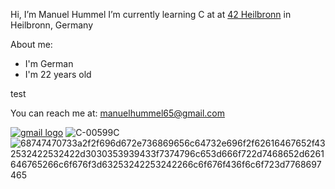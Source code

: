 Hi, I’m Manuel Hummel
I’m currently learning C at at [42 Heilbronn](https://www.42heilbronn.de/) in Heilbronn, Germany

  About me:
  - I'm German
  - I'm 22 years old

test

You can reach me at: manuelhummel65@gmail.com

[![gmail logo](https://github.com/user-attachments/assets/4b54aa3d-d684-44cc-91e6-f8040b0c8a0f)](mailto:manuelhummel65@gmail.com)
![C-00599C](https://github.com/user-attachments/assets/5b457cf4-6051-46c8-b2fc-2a6b2d79e8e1)
![68747470733a2f2f696d672e736869656c64732e696f2f62616467652f432532422532422d3030353939433f7374796c653d666f722d7468652d6261646765266c6f676f3d63253242253242266c6f676f436f6c6f723d7768697465](https://github.com/user-attachments/assets/95503deb-a8a8-435e-91e5-024211b376ab)

